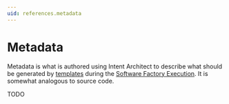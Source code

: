```yaml
---
uid: references.metadata
---
```

# Metadata

Metadata is what is authored using Intent Architect to describe what should be generated by [templates](xref:references.templates-csharp) during the [Software Factory Execution](xref:references.software-factory-execution). It is somewhat analogous to source code.

TODO